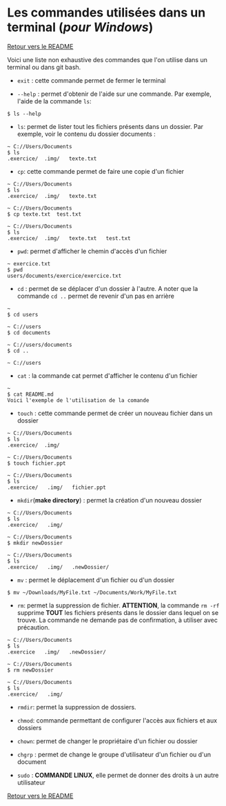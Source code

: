 # Les commandes utilisées dans un terminal (*pour Windows*)

[Retour vers le README](https://github.com/CalcagnoLoic/aide_memoire/blob/main/README.md)

Voici une liste non exhaustive des commandes que l'on utilise dans un terminal ou dans git bash. 

- `exit` : cette commande permet de fermer le terminal

- `--help` : permet d'obtenir de l'aide sur une commande. Par exemple, l'aide de la commande `ls`:
```
$ ls --help
```

- `ls`: permet de lister tout les fichiers présents dans un dossier. Par exemple, voir le contenu du dossier documents :
```
~ C://Users/Documents
$ ls
.exercice/  .img/   texte.txt
```

- `cp`: cette commande permet de faire une copie d'un fichier
```
~ C://Users/Documents
$ ls
.exercice/  .img/   texte.txt

~ C://Users/Documents
$ cp texte.txt  test.txt

~ C://Users/Documents
$ ls
.exercice/  .img/   texte.txt   test.txt
```

- `pwd`: permet d'afficher le chemin d'accès d'un fichier
```
~ exercice.txt
$ pwd
users/documents/exercice/exercice.txt
```

- `cd` : permet de se déplacer d'un dossier à l'autre. A noter que la commande `cd ..` permet de revenir d'un pas en arrière
```
~ 
$ cd users

~ C://users
$ cd documents

~ C://users/documents
$ cd ..

~ C://users
```

- `cat` : la commande cat permet d'afficher le contenu d'un fichier
```
~
$ cat README.md
Voici l'exemple de l'utilisation de la comande
```

- `touch` : cette commande permet de créer un nouveau fichier dans un dossier
```
~ C://Users/Documents
$ ls
.exercice/  .img/

~ C://Users/Documents
$ touch fichier.ppt

~ C://Users/Documents
$ ls
.exercice/   .img/   fichier.ppt
```

- `mkdir`(**make directory**) : permet la création d'un nouveau dossier
```
~ C://Users/Documents
$ ls
.exercice/   .img/

~ C://Users/Documents
$ mkdir newDossier

~ C://Users/Documents
$ ls
.exercice/   .img/   .newDossier/
```

- `mv` : permet le déplacement d'un fichier ou d'un dossier
```
$ mv ~/Downloads/MyFile.txt ~/Documents/Work/MyFile.txt
```

- `rm`: permet la suppression de fichier. **ATTENTION**, la commande `rm -rf` supprime **TOUT** les fichiers présents dans le dossier dans lequel on se trouve. La commande ne demande pas de confirmation, à utiliser avec précaution. 
```
~ C://Users/Documents
$ ls
.exercice   .img/   .newDossier/

~ C://Users/Documents
$ rm newDossier

~ C://Users/Documents
$ ls 
.exercice/   .img/
```

- `rmdir`: permet la suppression de dossiers.


- `chmod`: commande permettant de configurer l'accès aux fichiers et aux dossiers


- `chown`: permet de changer le propriétaire d'un fichier ou dossier


- `chgrp` : permet de change le groupe d'utilisateur d'un fichier ou d'un document


- `sudo` : **COMMANDE LINUX**, elle permet de donner des droits à un autre utilisateur


[Retour vers le README](https://github.com/CalcagnoLoic/aide_memoire/blob/main/README.md)
